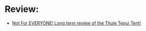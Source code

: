 # Review:
- [Not For EVERYONE! Long term review of the Thule Tepui Tent!](https://youtu.be/qiPNWZmIlTQ)

